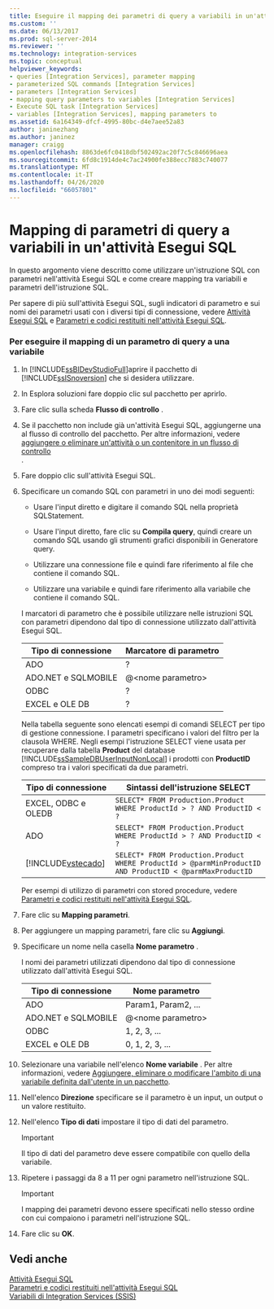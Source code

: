```yaml
---
title: Eseguire il mapping dei parametri di query a variabili in un'attività Esegui SQL | Microsoft Docs
ms.custom: ''
ms.date: 06/13/2017
ms.prod: sql-server-2014
ms.reviewer: ''
ms.technology: integration-services
ms.topic: conceptual
helpviewer_keywords:
- queries [Integration Services], parameter mapping
- parameterized SQL commands [Integration Services]
- parameters [Integration Services]
- mapping query parameters to variables [Integration Services]
- Execute SQL task [Integration Services]
- variables [Integration Services], mapping parameters to
ms.assetid: 6a164349-dfcf-4995-80bc-d4e7aee52a83
author: janinezhang
ms.author: janinez
manager: craigg
ms.openlocfilehash: 8863de6fc0418dbf502492ac20f7c5c846696aea
ms.sourcegitcommit: 6fd8c1914de4c7ac24900fe388ecc7883c740077
ms.translationtype: MT
ms.contentlocale: it-IT
ms.lasthandoff: 04/26/2020
ms.locfileid: "66057801"
---
```

# <a name="map-query-parameters-to-variables-in-an-execute-sql-task"></a>Mapping di parametri di query a variabili in un'attività Esegui SQL

  In questo argomento viene descritto come utilizzare un'istruzione SQL con parametri nell'attività Esegui SQL e come creare mapping tra variabili e parametri dell'istruzione SQL.  
  
 Per sapere di più sull'attività Esegui SQL, sugli indicatori di parametro e sui nomi dei parametri usati con i diversi tipi di connessione, vedere [Attività Esegui SQL](control-flow/execute-sql-task.md) e [Parametri e codici restituiti nell'attività Esegui SQL](../../2014/integration-services/parameters-and-return-codes-in-the-execute-sql-task.md).  
  
### <a name="to-map-a-query-parameter-to-a-variable"></a>Per eseguire il mapping di un parametro di query a una variabile  
  
1.  In [!INCLUDE[ssBIDevStudioFull](../includes/ssbidevstudiofull-md.md)]aprire il pacchetto di [!INCLUDE[ssISnoversion](../includes/ssisnoversion-md.md)] che si desidera utilizzare.  
  
2.  In Esplora soluzioni fare doppio clic sul pacchetto per aprirlo.  
  
3.  Fare clic sulla scheda **Flusso di controllo** .  
  
4.  Se il pacchetto non include già un'attività Esegui SQL, aggiungerne una al flusso di controllo del pacchetto. Per altre informazioni, vedere [aggiungere o eliminare un'attività o un contenitore in un flusso di controllo](control-flow/add-or-delete-a-task-or-a-container-in-a-control-flow.md)  
  .  
  
5.  Fare doppio clic sull'attività Esegui SQL.  
  
6.  Specificare un comando SQL con parametri in uno dei modi seguenti:  
  
    -   Usare l'input diretto e digitare il comando SQL nella proprietà SQLStatement.  
  
    -   Usare l'input diretto, fare clic su **Compila query**, quindi creare un comando SQL usando gli strumenti grafici disponibili in Generatore query.  
  
    -   Utilizzare una connessione file e quindi fare riferimento al file che contiene il comando SQL.  
  
    -   Utilizzare una variabile e quindi fare riferimento alla variabile che contiene il comando SQL.  
  
     I marcatori di parametro che è possibile utilizzare nelle istruzioni SQL con parametri dipendono dal tipo di connessione utilizzato dall'attività Esegui SQL.  
  
    |Tipo di connessione|Marcatore di parametro|  
    |---------------------|----------------------|  
    |ADO|?|  
    |ADO.NET e SQLMOBILE|@\<nome parametro>|  
    |ODBC|?|  
    |EXCEL e OLE DB|?|  
  
     Nella tabella seguente sono elencati esempi di comandi SELECT per tipo di gestione connessione. I parametri specificano i valori del filtro per la clausola WHERE. Negli esempi l'istruzione SELECT viene usata per recuperare dalla tabella **Product** del database [!INCLUDE[ssSampleDBUserInputNonLocal](../includes/sssampledbuserinputnonlocal-md.md)] i prodotti con **ProductID** compreso tra i valori specificati da due parametri.  
  
    |Tipo di connessione|Sintassi dell'istruzione SELECT|  
    |---------------------|-------------------|  
    |EXCEL, ODBC e OLEDB|`SELECT* FROM Production.Product WHERE ProductId > ? AND ProductID < ?`|  
    |ADO|`SELECT* FROM Production.Product WHERE ProductId > ? AND ProductID < ?`|  
    |[!INCLUDE[vstecado](../includes/vstecado-md.md)]|`SELECT* FROM Production.Product WHERE ProductId > @parmMinProductID AND ProductID < @parmMaxProductID`|  
  
     Per esempi di utilizzo di parametri con stored procedure, vedere [Parametri e codici restituiti nell'attività Esegui SQL](../../2014/integration-services/parameters-and-return-codes-in-the-execute-sql-task.md).  
  
7.  Fare clic su **Mapping parametri**.  
  
8.  Per aggiungere un mapping parametri, fare clic su **Aggiungi**.  
  
9. Specificare un nome nella casella **Nome parametro** .  
  
     I nomi dei parametri utilizzati dipendono dal tipo di connessione utilizzato dall'attività Esegui SQL.  
  
    |Tipo di connessione|Nome parametro|  
    |---------------------|--------------------|  
    |ADO|Param1, Param2, ...|  
    |ADO.NET e SQLMOBILE|@\<nome parametro>|  
    |ODBC|1, 2, 3, ...|  
    |EXCEL e OLE DB|0, 1, 2, 3, ...|  
  
10. Selezionare una variabile nell'elenco **Nome variabile** . Per altre informazioni, vedere [Aggiungere, eliminare o modificare l'ambito di una variabile definita dall'utente in un pacchetto](../../2014/integration-services/add-delete-change-scope-of-user-defined-variable-in-a-package.md).  
  
11. Nell'elenco **Direzione** specificare se il parametro è un input, un output o un valore restituito.  
  
12. Nell'elenco **Tipo di dati** impostare il tipo di dati del parametro.  
  
    > [!IMPORTANT]  
    >  Il tipo di dati del parametro deve essere compatibile con quello della variabile.  
  
13. Ripetere i passaggi da 8 a 11 per ogni parametro nell'istruzione SQL.  
  
    > [!IMPORTANT]  
    >  I mapping dei parametri devono essere specificati nello stesso ordine con cui compaiono i parametri nell'istruzione SQL.  
  
14. Fare clic su **OK**.  
  
## <a name="see-also"></a>Vedi anche  
 [Attività Esegui SQL](control-flow/execute-sql-task.md)   
 [Parametri e codici restituiti nell'attività Esegui SQL](../../2014/integration-services/parameters-and-return-codes-in-the-execute-sql-task.md)   
 [Variabili di Integration Services &#40;SSIS&#41;](integration-services-ssis-variables.md)  
  
  
